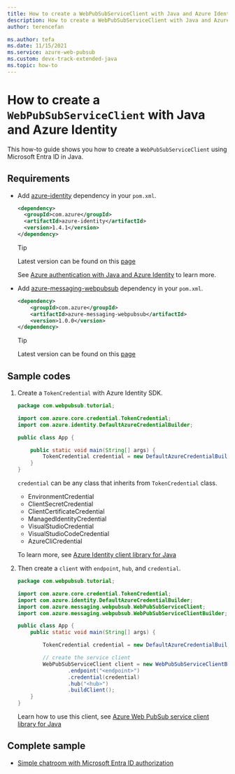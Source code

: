 ```yaml
---
title: How to create a WebPubSubServiceClient with Java and Azure Identity
description: How to create a WebPubSubServiceClient with Java and Azure Identity
author: terencefan

ms.author: tefa
ms.date: 11/15/2021
ms.service: azure-web-pubsub
ms.custom: devx-track-extended-java
ms.topic: how-to
---
```


# How to create a `WebPubSubServiceClient` with Java and Azure Identity

This how-to guide shows you how to create a `WebPubSubServiceClient` using Microsoft Entra ID in Java.

## Requirements

- Add [azure-identity](https://mvnrepository.com/artifact/com.azure/azure-identity) dependency in your `pom.xml`.

  ```xml
  <dependency>
    <groupId>com.azure</groupId>
    <artifactId>azure-identity</artifactId>
    <version>1.4.1</version>
  </dependency>
  ```

  > [!Tip]
  > Latest version can be found on this [page](https://mvnrepository.com/artifact/com.azure/azure-identity)

  See [Azure authentication with Java and Azure Identity](/azure/developer/java/sdk/identity) to learn more.

- Add [azure-messaging-webpubsub](https://mvnrepository.com/artifact/com.azure/azure-messaging-webpubsub) dependency in your `pom.xml`.

  ```xml
  <dependency>
      <groupId>com.azure</groupId>
      <artifactId>azure-messaging-webpubsub</artifactId>
      <version>1.0.0</version>
  </dependency>
  ```

  > [!Tip]
  > Latest version can be found on this [page](https://mvnrepository.com/artifact/com.azure/azure-messaging-webpubsub)

## Sample codes

1. Create a `TokenCredential` with Azure Identity SDK.

   ```java
   package com.webpubsub.tutorial;

   import com.azure.core.credential.TokenCredential;
   import com.azure.identity.DefaultAzureCredentialBuilder;

   public class App {

       public static void main(String[] args) {
           TokenCredential credential = new DefaultAzureCredentialBuilder().build();
       }
   }
   ```

   `credential` can be any class that inherits from `TokenCredential` class.

   - EnvironmentCredential
   - ClientSecretCredential
   - ClientCertificateCredential
   - ManagedIdentityCredential
   - VisualStudioCredential
   - VisualStudioCodeCredential
   - AzureCliCredential

   To learn more, see [Azure Identity client library for Java](/java/api/overview/azure/identity-readme)

2. Then create a `client` with `endpoint`, `hub`, and `credential`.

   ```Java
   package com.webpubsub.tutorial;

   import com.azure.core.credential.TokenCredential;
   import com.azure.identity.DefaultAzureCredentialBuilder;
   import com.azure.messaging.webpubsub.WebPubSubServiceClient;
   import com.azure.messaging.webpubsub.WebPubSubServiceClientBuilder;

   public class App {
       public static void main(String[] args) {

           TokenCredential credential = new DefaultAzureCredentialBuilder().build();

           // create the service client
           WebPubSubServiceClient client = new WebPubSubServiceClientBuilder()
                   .endpoint("<endpoint>")
                   .credential(credential)
                   .hub("<hub>")
                   .buildClient();
       }
   }
   ```

   Learn how to use this client, see [Azure Web PubSub service client library for Java](/java/api/overview/azure/messaging-webpubsub-readme)

## Complete sample

- [Simple chatroom with Microsoft Entra ID authorization](https://github.com/Azure/azure-webpubsub/tree/main/samples/java/chatapp-aad)
